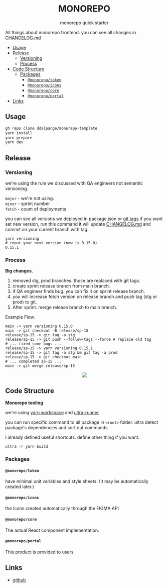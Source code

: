 <div align="center">
  <h1>MONOREPO</h1>
  <!-- <img style="width: 240px;" src="./docs/img/thumbnail.png"> -->
  <p>monorepo quick starter</p>
</div>

All things about monorepo frontend. you can see all changes in [CHANGELOG.md](./CHANGELOG.md)

- [Usage](#usage)
- [Release](#release)
  - [Versioning](#versioning)
  - [Process](#process)
- [Code Structure](#code-structure)
  - [Packages](#packages)
    - [`@monorepo/token`](#monorepotoken)
    - [`@monorepo/icons`](#monorepoicons)
    - [`@monorepo/core`](#monorepocore)
    - [`@monorepo/portal`](#monorepoportal)
- [Links](#links)

## Usage
```sh
gh repo clone ddalpange/monorepo-template
yarn install
yarn prepare
yarn dev
```

## Release

### Versioning

we're using the rule we discussed with QA engineers not semantic versioning.

`major` - we're not using.  
`minor` - sprint number  
`fetch` - count of deployments  

you can see all versions we deployed in package.json or [git tags](https://github.com/riiid/monorepo-portal/tags)
if you want set new version, run this command
it will update [CHANGELOG.md](./CHANGELOG.md) and commit on your current branch with tag.

```
yarn versioning
# input your next version (now is 0.15.0)
0.15.1
```

### Process


**Big changes.**  
1. removed stg, prod branches. those are replaced with git tags.
2. create sprint release branch from main branch.
3. if QA engineer finds bug. you can fix it on sprint release branch.
4. you will increase fetch version on release branch and push tag (stg or prod) to git.
5. After sprint. merge release branch to main branch.
   
Example Flow.
```
main -> yarn versioning 0.15.0
main -> git checkout -B release/sp-15
release/sp-15 -> git tag -a stg 
release/sp-15 -> git push --follow-tags --force # replace old tag
# ... fixed some bugs ...
release/sp-15 -> yarn versioning 0.15.1
release/sp-15 -> git tag -a stg && git tag -a prod
release/sp-15 -> git checkout main
# ... completed sp-15 ...
main -> git merge release/sp-15
```

<div align="center">
  <img src="./docs/img/git_flow.jpg" style="max-width:100%;" />
</div>

## Code Structure 
**Monorepo tooling**

we're using [yarn workspace](https://classic.yarnpkg.com/lang/en/docs/workspaces/) and [ultra-runner](https://github.com/folke/ultra-runner)

you can run specific command to all package in `<root>` folder. ultra detect package's dependencies and sort out commands. 

I already defined useful shortcuts. define other thing if you want.
```
ultra -r yarn build
```
### Packages
#### `@monorepo/token`  
have minimal unit variables and style sheets. (It may be automatically created later.)
#### `@monorepo/icons`  
the Icons created automatically through the FIGMA API
#### `@monorepo/core`  
The actual React component implementation.
#### `@monorepo/portal`  
This product is provided to users

## Links
- [github](https://github.com/ddalpange/ddalpange/monorepo-template)